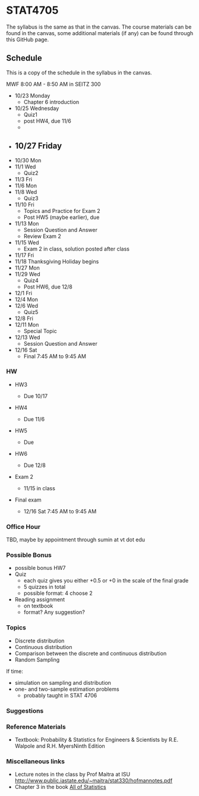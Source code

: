 # STAT4705

The syllabus is the same as that in the canvas. The course materials can be found in the canvas, some additional materials (if any) can be found through this GitHub page.

## Schedule
This is a copy of the schedule in the syllabus in the canvas.

MWF 8:00 AM - 8:50 AM in SEITZ 300

- 10/23 Monday 
	- Chapter 6 introduction
- 10/25 Wednesday 
	- Quiz1 
	- post HW4, due 11/6
	- 
- 10/27 Friday
	- 
- 10/30 Mon
- 11/1 Wed 
	- Quiz2
- 11/3 Fri
- 11/6 Mon
- 11/8 Wed 
	- Quiz3
- 11/10 Fri 
	- Topics and Practice for Exam 2
	- Post HW5 (maybe earlier), due 
- 11/13 Mon
	- Session Question and Answer
	- Review Exam 2
- 11/15 Wed 
	- Exam 2 in class, solution posted after class
- 11/17 Fri
- 11/18 Thanksgiving Holiday begins
- 11/27 Mon
- 11/29 Wed 
	- Quiz4
	- Post HW6, due 12/8
- 12/1 Fri
- 12/4 Mon
- 12/6 Wed 
	- Quiz5
- 12/8 Fri 
- 12/11 Mon 
	- Special Topic
- 12/13 Wed 
	- Session Question and Answer
- 12/16 Sat 
	- Final 7:45 AM to 9:45 AM

### HW

- HW3
	- Due 10/17 
- HW4
	- Due 11/6
- HW5
	- Due 
- HW6
	- Due 12/8

- Exam 2 
	- 11/15 in class
- Final exam 
	- 12/16 Sat 7:45 AM to 9:45 AM

### Office Hour

TBD, maybe by appointment through sumin at vt dot edu



### Possible Bonus

- possible bonus HW7
- Quiz
  - each quiz gives you either +0.5 or +0 in the scale of the final grade
  - 5 quizzes in total
  - possible format: 4 choose 2
- Reading assignment 
  - on textbook
  - format? Any suggestion?

### Topics

- Discrete distribution
- Continuous distribution
- Comparison between the discrete and continuous distribution
- Random Sampling

If time:

- simulation on sampling and distribution
- one- and two-sample estimation problems
	- probably taught in STAT 4706

### Suggestions


### Reference Materials

- Textbook: Probability & Statistics for Engineers & Scientists by  R.E. Walpole and R.H. MyersNinth Edition

### Miscellaneous links

- Lecture notes in the class by Prof Maitra at ISU http://www.public.iastate.edu/~maitra/stat330/hofmannotes.pdf
- Chapter 3 in the book [All of Statistics](http://www.ic.unicamp.br/~wainer/cursos/1s2013/ml/livro.pdf)
 


